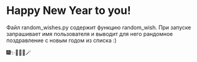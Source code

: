 # Happy New Year to you!

Файл random_wishes.py содержит функцию random_wish. При запуске запрашивает имя пользователя и выводит для него рандомное поздравление с новым годом из списка :)

🎆✨🎉🎄🎁🪄
